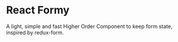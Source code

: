 # React Formy
A light, simple and fast Higher Order Component to keep form state, inspired by redux-form.
